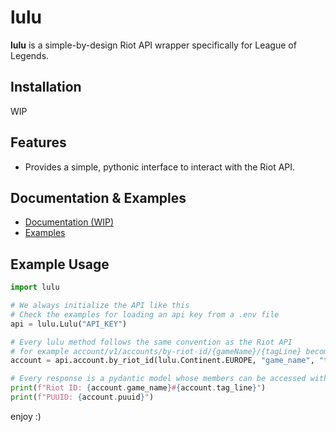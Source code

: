 # lulu

**lulu** is a simple-by-design Riot API wrapper specifically for League of Legends.

## Installation

WIP

## Features

- Provides a simple, pythonic interface to interact with the Riot API.

## Documentation & Examples

- [Documentation (WIP)](/)
- [Examples](https://github.com/diodemusic/lulu/tree/master/examples)

## Example Usage

```py
import lulu

# We always initialize the API like this
# Check the examples for loading an api key from a .env file
api = lulu.Lulu("API_KEY")

# Every lulu method follows the same convention as the Riot API
# for example account/v1/accounts/by-riot-id/{gameName}/{tagLine} becomes the following
account = api.account.by_riot_id(lulu.Continent.EUROPE, "game_name", "tag_line")

# Every response is a pydantic model whose members can be accessed with dot notation
print(f"Riot ID: {account.game_name}#{account.tag_line}")
print(f"PUUID: {account.puuid}")
```

enjoy :)
